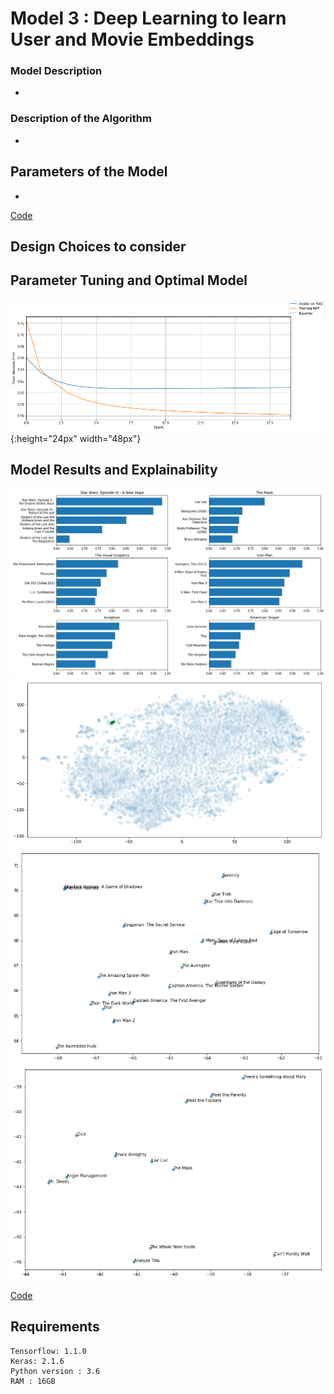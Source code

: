 # Model 3 : Deep Learning to learn User and Movie Embeddings

### Model Description
- 

### Description of the Algorithm 
- 

## Parameters of the Model
-

[Code](training_embeddings.ipynb)

## Design Choices to consider


## Parameter Tuning and Optimal Model 

![train-validaton-curve](fig/fig10.png){:height="24px" width="48px"}


## Model Results and Explainability

![sample](fig/fig6.png)
![sample](fig/fig7.png)
![sample](fig/fig8.png)
![sample](fig/fig9.png)

[Code](visualising_embeddings.ipynb)

## Requirements
```
Tensorflow: 1.1.0
Keras: 2.1.6
Python version : 3.6
RAM : 16GB
```
